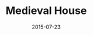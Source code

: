---
layout: single.html
title: Medieval House
date: 2015-07-23
collection: article
slug: medieval-house
image: medieval-house.png
---